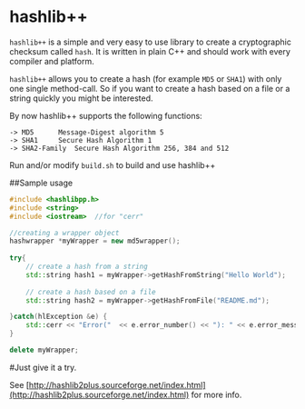 hashlib++
=========

`hashlib++` is a simple and very easy to use library to create a cryptographic
checksum called `hash`. It is written in plain C++ and should work with every compiler and platform. 

`hashlib++` allows you to create a hash (for example `MD5` or `SHA1`) with only one single method-call. So if you want to create a hash based on a file or a string quickly you might be interested. 


By now hashlib++ supports the following functions:

	-> MD5		Message-Digest algorithm 5
	-> SHA1  	Secure Hash Algorithm 1
	-> SHA2-Family 	Secure Hash Algorithm 256, 384 and 512
	

Run and/or modify `build.sh` to build and use hashlib++

##Sample usage
```cpp
#include <hashlibpp.h>
#include <string>
#include <iostream>  //for "cerr"

//creating a wrapper object 
hashwrapper *myWrapper = new md5wrapper();
 
try{
	// create a hash from a string
	std::string hash1 = myWrapper->getHashFromString("Hello World");
    
    // create a hash based on a file
	std::string hash2 = myWrapper->getHashFromFile("README.md");

}catch(hlException &e) {
 	std::cerr << "Error("  << e.error_number() << "): " << e.error_message() << std::endl;
}

delete myWrapper;
```

#Just give it a try.

See [http://hashlib2plus.sourceforge.net/index.html](http://hashlib2plus.sourceforge.net/index.html) for more info.
